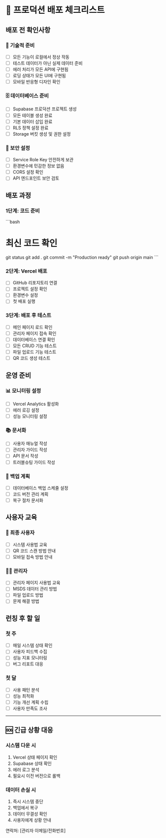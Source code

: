 # 🚀 프로덕션 배포 체크리스트

## 배포 전 확인사항

### 🔧 기술적 준비
- [ ] 모든 기능이 로컬에서 정상 작동
- [ ] 테스트 데이터가 아닌 실제 데이터 준비
- [ ] 에러 처리가 모든 API에 구현됨
- [ ] 로딩 상태가 모든 UI에 구현됨
- [ ] 모바일 반응형 디자인 확인

### 🗄️ 데이터베이스 준비
- [ ] Supabase 프로덕션 프로젝트 생성
- [ ] 모든 테이블 생성 완료
- [ ] 기본 데이터 삽입 완료
- [ ] RLS 정책 설정 완료
- [ ] Storage 버킷 생성 및 권한 설정

### 🔐 보안 설정
- [ ] Service Role Key 안전하게 보관
- [ ] 환경변수에 민감한 정보 없음
- [ ] CORS 설정 확인
- [ ] API 엔드포인트 보안 검토

## 배포 과정

### 1단계: 코드 준비
\`\`\`bash
# 최신 코드 확인
git status
git add .
git commit -m "Production ready"
git push origin main
\`\`\`

### 2단계: Vercel 배포
- [ ] GitHub 리포지토리 연결
- [ ] 프로젝트 설정 확인
- [ ] 환경변수 설정
- [ ] 첫 배포 실행

### 3단계: 배포 후 테스트
- [ ] 메인 페이지 로드 확인
- [ ] 관리자 페이지 접속 확인
- [ ] 데이터베이스 연결 확인
- [ ] 모든 CRUD 기능 테스트
- [ ] 파일 업로드 기능 테스트
- [ ] QR 코드 생성 테스트

## 운영 준비

### 📊 모니터링 설정
- [ ] Vercel Analytics 활성화
- [ ] 에러 로깅 설정
- [ ] 성능 모니터링 설정

### 📚 문서화
- [ ] 사용자 매뉴얼 작성
- [ ] 관리자 가이드 작성
- [ ] API 문서 작성
- [ ] 트러블슈팅 가이드 작성

### 🔄 백업 계획
- [ ] 데이터베이스 백업 스케줄 설정
- [ ] 코드 버전 관리 계획
- [ ] 복구 절차 문서화

## 사용자 교육

### 👥 최종 사용자
- [ ] 시스템 사용법 교육
- [ ] QR 코드 스캔 방법 안내
- [ ] 모바일 접속 방법 안내

### 👨‍💼 관리자
- [ ] 관리자 페이지 사용법 교육
- [ ] MSDS 데이터 관리 방법
- [ ] 파일 업로드 방법
- [ ] 문제 해결 방법

## 런칭 후 할 일

### 첫 주
- [ ] 매일 시스템 상태 확인
- [ ] 사용자 피드백 수집
- [ ] 성능 지표 모니터링
- [ ] 버그 리포트 대응

### 첫 달
- [ ] 사용 패턴 분석
- [ ] 성능 최적화
- [ ] 기능 개선 계획 수립
- [ ] 사용자 만족도 조사

---

## 🆘 긴급 상황 대응

### 시스템 다운 시
1. Vercel 상태 페이지 확인
2. Supabase 상태 확인
3. 에러 로그 분석
4. 필요시 이전 버전으로 롤백

### 데이터 손실 시
1. 즉시 시스템 중단
2. 백업에서 복구
3. 데이터 무결성 확인
4. 사용자에게 상황 안내

연락처: [관리자 이메일/전화번호]
